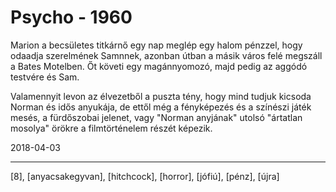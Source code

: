 # Psycho - 1960

Marion a becsületes titkárnő egy nap meglép egy halom pénzzel, hogy odaadja szerelmének Samnnek, azonban útban a másik város felé megszáll a Bates Motelben. Őt követi egy magánnyomozó, majd pedig az aggódó testvére és Sam.

Valamennyit levon az élvezetből a puszta tény, hogy mind tudjuk kicsoda Norman és idős anyukája, de ettől még a fényképezés és a színészi játék mesés, a fürdőszobai jelenet, vagy "Norman anyjának" utolsó "ártatlan mosolya" örökre a filmtörténelem részét képezik.

2018-04-03

----

[8], [anyacsakegyvan], [hitchcock], [horror], [jófiú], [pénz], [újra]
